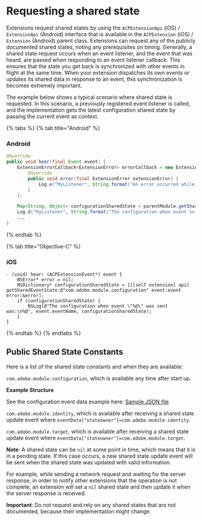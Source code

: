 # Requesting a shared state

Extensions request shared states by using the `ACPExtensionApi` \(iOS\) / `ExtensionApi` \(Android\) interface that is available in the `ACPExtension` \(iOS\) / `Extension` \(Android\) parent class. Extensions can request any of the publicly documented shared states, noting any prerequisites on timing. Generally, a shared state request occurs when an event listener, and the event that was heard, are passed when responding to an event listener callback. This ensures that the state you get back is synchronized with other events in flight at the same time. When your extension dispatches its own events or updates its shared data in response to an event, this synchronization is becomes extremely important.

The example below shows a typical scenario where shared state is requested. In this scenario, a previously registered event listener is called, and the implementation gets the latest configuration shared state by passing the current event as context.

{% tabs %}
{% tab title="Android" %}
### Android

```java
@Override
public void hear(final Event event) {
    ExtensionErrorCallback<ExtensionError> errorCallback = new ExtensionErrorCallback<ExtensionError>() {
        @Override
        public void error(final ExtensionError extensionError) {
            Log.e("MyListener", String.format("An error occurred while retrieving the shared state for configuration %d %s", extensionError.getErrorCode(), extensionError.getErrorName()));
        }
    };

    Map<String, Object> configurationSharedState = parentModule.getSharedEventState("com.adobe.module.configuration", event, errorCallback);
    Log.d("MyListener", String.format("The configuration when event %s was sent was: %s", event.getName(), configurationSharedState));
    ...
}
```
{% endtab %}

{% tab title="Objective-C" %}
### iOS

```text
- (void) hear: (ACPExtensionEvent*) event {
    NSError* error = nil;
    NSDictionary* configurationSharedState = [[[self extension] api] getSharedEventState:@"com.adobe.module.configuration" event:event error:&error];
    if (configurationSharedState) {
        NSLog(@"The configuration when event \"%@\" was sent was:\n%@", event.eventName, configurationSharedState);
    }
}
```
{% endtab %}
{% endtabs %}

## Public Shared State Constants

Here is a list of the shared state constants and when they are available:

`com.adobe.module.configuration`, which is available any time after start up.

**Example Structure**

See the configuration event data example here: [Sample JSON file](https://launch.gitbook.io/marketing-mobile-sdk-v5-by-adobe-documentation/sdk-core/sample-json-file)

`com.adobe.module.identity`, which is available after receiving a shared state update event where `eventData["stateowner"]=com.adobe.module.identity`.

`com.adobe.module.target`, which is available after receiving a shared state update event where `eventData["stateowner"]=com.adobe.module.target`.

**Note**: A shared state can be `nil` at some point in time, which means that it is in a pending state. If this case occurs, a new shared state update event will be sent when the shared state was updated with valid information.

For example, while sending a network request and waiting for the server response, in order to notify other extensions that the operation is not complete, an extension will set a `nil` shared state and then update it when the server response is received.

**Important**: Do not request and rely on any shared states that are not documented, because their implementation might change.

